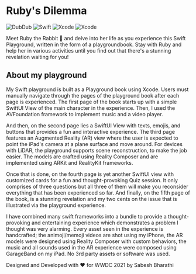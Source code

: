 # Ruby's Dilemma

![DubDub](https://img.shields.io/badge/WWDC-21-blue)  ![Swift](https://img.shields.io/badge/platform-SwftUI-red)   ![Xcode](https://img.shields.io/badge/Tool-Xcode-informational) ![Xcode](https://img.shields.io/badge/Status-Accepted-success)

Meet Ruby the Rabbit 🐰 and delve into her life as you experience this Swift Playground, written in the form of a playgroundbook. Stay with Ruby and help her in various activities until you find out that there's a stunning revelation waiting for you! 

## About my playground

My Swift playground is built as a Playground book using Xcode. Users must manually navigate through the pages of the playground book after each page is experienced. The first page of the book starts up with a simple SwiftUI View of the main character in the experience. Then, I used the AVFoundation framework to implement music and a video player.

And then, on the second page lies a SwiftUI View with texts, emojis, and buttons that provides a fun and interactive experience. The third page features an Augmented Reality (AR) view where the user is expected to point the iPad's camera at a plane surface and move around. For devices with LiDAR, the playground supports scene reconstruction, to make the job easier. The models are crafted using Reality Composer and are implemented using ARKit and RealityKit frameworks.

Once that is done, on the fourth page is yet another SwiftUI view with customized cards for a fun and thought-provoking Quiz session. It only comprises of three questions but all three of them will make you reconsider everything that has been experienced so far. And finally, on the fifth page of the book, is a stunning revelation and my two cents on the issue that is illustrated via the playground experience.

I have combined many swift frameworks into a bundle to provide a thought-provoking and entertaining experience which demonstrates a problem I thought was very alarming. Every asset seen in the experience is handcrafted; the animoji/memoji videos are shot using my iPhone, the AR models were designed using Reality Composer with custom behaviors, the music and all sounds used in the AR experience were composed using GarageBand on my iPad. No 3rd party assets or software was used.


Designed and Developed with ❤️ for WWDC 2021 by Sabesh Bharathi

